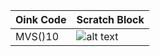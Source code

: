 | Oink Code | Scratch Block |
| --------- | ------------- |
| MVS()10 |![alt text](https://cdn.discordapp.com/attachments/978890424641019917/1067473704965120070/block_2023-01-24-11_52_27_a.m..png)|
